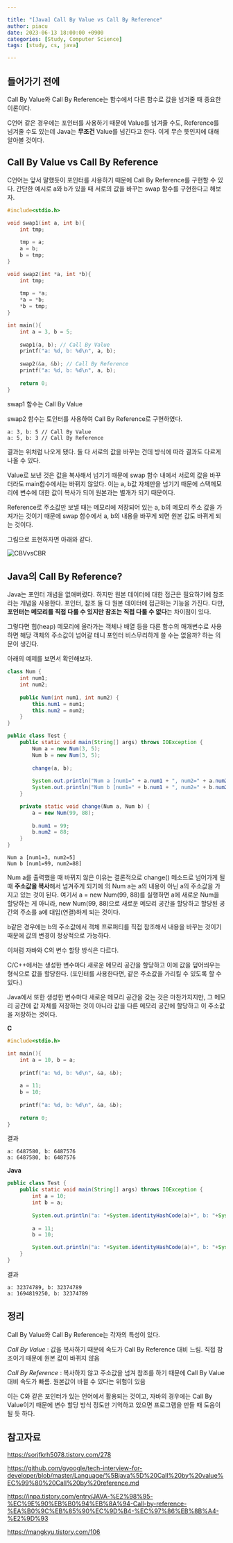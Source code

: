 ```yaml
---

title: "[Java] Call By Value vs Call By Reference"
author: piacu
date: 2023-06-13 18:00:00 +0900
categories: [Study, Computer Science]
tags: [study, cs, java]

---
```


## 들어가기 전에

Call By Value와 Call By Reference는 함수에서 다른 함수로 값을 넘겨줄 때 중요한 이론이다.

C언어 같은 경우에는 포인터를 사용하기 때문에 Value를 넘겨줄 수도, Reference를 넘겨줄 수도 있는데 Java는 **무조건** Value를 넘긴다고 한다. 이게 무슨 뜻인지에 대해 알아볼 것이다.



## Call By Value vs Call By Reference

C언어는 앞서 말했듯이 포인터를 사용하기 때문에 Call By Reference를 구현할 수 있다. 간단한 예시로 a와 b가 있을 때 서로의 값을 바꾸는 swap 함수를 구현한다고 해보자.

```c
#include<stdio.h>

void swap1(int a, int b){
	int tmp;
	
	tmp = a;
	a = b;
	b = tmp;
}

void swap2(int *a, int *b){
	int tmp;
	
	tmp = *a;
	*a = *b;
	*b = tmp;
}

int main(){
	int a = 3, b = 5;
	
	swap1(a, b); // Call By Value
	printf("a: %d, b: %d\n", a, b);
	
	swap2(&a, &b); // Call By Reference
	printf("a: %d, b: %d\n", a, b);
	
	return 0;
}
```

swap1 함수는 Call By Value

swap2 함수는 토인터를 사용하여 Call By Reference로 구현하였다.

```
a: 3, b: 5 // Call By Value
a: 5, b: 3 // Call By Reference
```

결과는 위처럼 나오게 됐다. 둘 다 서로의 값을 바꾸는 건데 방식에 따라 결과도 다르게 나올 수 있다.

Value로 보낸 것은 값을 복사해서 넘기기 때문에 swap 함수 내에서 서로의 값을 바꾸더라도 main함수에서는 바뀌지 않았다. 이는 a, b값 자체만을 넘기기 때문에 스택메모리에 변수에 대한 값이 복사가 되어 원본과는 별개가 되기 때문이다.

Reference로 주소값만 보낼 때는 메모리에 저장되어 있는 a, b의 메모리 주소 값을 가져가는 것이기 때문에 swap 함수에서 a, b의 내용을 바꾸게 되면 원본 값도 바뀌게 되는 것이다.

그림으로 표현하자면 아래와 같다.

![CBVvsCBR](https://raw.githubusercontent.com/piacu/piacu.github.io/master/_posts/assets/CBVvsCBR.png)



## Java의 Call By Reference?

Java는 포인터 개념을 없애버렸다. 하지만 원본 데이터에 대한 접근은 필요하기에 참조라는 개념을 사용한다. 포인터, 참조 둘 다 원본 데이터에 접근하는 기능을 가진다. 다만, **포인터는 메모리를 직접 다룰 수 있지만 참조는 직접 다룰 수 없다**는 차이점이 있다.

그렇다면 힙(heap) 메모리에 올라가는 객체나 배열 등을 다른 함수의 매개변수로 사용하면 해당 객체의 주소값이 넘어갈 테니 포인터 비스무리하게 쓸 수는 없을까? 하는 의문이 생긴다.

아래의 예제를 보면서 확인해보자.

```java
class Num {
	int num1;
	int num2;
	
	public Num(int num1, int num2) {
		this.num1 = num1;
		this.num2 = num2;
	}	
}

public class Test {
    public static void main(String[] args) throws IOException {
    	Num a = new Num(3, 5);
    	Num b = new Num(3, 5);
        
        change(a, b);
        
        System.out.println("Num a [num1=" + a.num1 + ", num2=" + a.num2 + "]");
        System.out.println("Num b [num1=" + b.num1 + ", num2=" + b.num2 + "]");
    }

	private static void change(Num a, Num b) {
		a = new Num(99, 88);
		
		b.num1 = 99;
		b.num2 = 88;
	}
}
```

```
Num a [num1=3, num2=5]
Num b [num1=99, num2=88]
```

Num a를 출력했을 때 바뀌지 않은 이유는 결론적으로 change() 메소드로 넘어가게 될 때 **주소값을 복사**해서 넘겨주게 되기에 의 Num a는 a의 내용이 아닌 a의 주소값을 가지고 있는 것이 된다. 여기서 a = new Num(99, 88)를 실행하면 a에 새로운 Num을 할당하는 게 아니라, new Num(99, 88)으로 새로운 메모리 공간을 할당하고 할당된 공간의 주소를 a에 대입(연결)하게 되는 것이다.

b같은 경우에는 b의 주소값에서 객체 프로퍼티를 직접 참조해서 내용을 바꾸는 것이기 때문에 값의 변경이 정상적으로 가능하다.



이처럼 자바와 C의 변수 할당 방식은 다르다.

C/C++에서는 생성한 변수마다 새로운 메모리 공간을 할당하고 이에 값을 덮어씌우는 형식으로 값을 할당한다. (포인터를 사용한다면, 같은 주소값을 가리킬 수 있도록 할 수 있다.)

Java에서 또한 생성한 변수마다 새로운 메모리 공간을 갖는 것은 마찬가지지만, 그 메모리 공간에 값 자체를 저장하는 것이 아니라 값을 다른 메모리 공간에 할당하고 이 주소값을 저장하는 것이다.

**C**

```c
#include<stdio.h>

int main(){
	int a = 10, b = a;
	
	printf("a: %d, b: %d\n", &a, &b);
	
	a = 11;
	b = 10;
	
	printf("a: %d, b: %d\n", &a, &b);
	
	return 0;
}
```

결과

```
a: 6487580, b: 6487576
a: 6487580, b: 6487576
```

**Java**

```java
public class Test {
    public static void main(String[] args) throws IOException {
        int a = 10;
        int b = a;
        
        System.out.println("a: "+System.identityHashCode(a)+", b: "+System.identityHashCode(b));
        
        a = 11;
        b = 10;

        System.out.println("a: "+System.identityHashCode(a)+", b: "+System.identityHashCode(b));
    }
}

```

결과

```
a: 32374789, b: 32374789
a: 1694819250, b: 32374789
```



## 정리

Call By Value와 Call By Reference는 각자의 특성이 있다.

*Call By Value* : 값을 복사하기 때문에 속도가 Call By Reference 대비 느림. 직접 참조이기 때문에 원본 값이 바뀌지 않음

*Call By Reference* : 복사하지 않고 주소값을 넘겨 참조를 하기 때문에 Call By Value 대비 속도가 빠름. 원본값이 바뀔 수 있다는 위험이 있음



이는 C와 같은 포인터가 있는 언어에서 활용되는 것이고, 자바의 경우에는 Call By Value이기 때문에 변수 할당 방식 정도만 기억하고 있으면 프로그램을 만들 때 도움이 될 듯 하다.



## 참고자료

https://sorjfkrh5078.tistory.com/278

https://github.com/gyoogle/tech-interview-for-developer/blob/master/Language/%5Bjava%5D%20Call%20by%20value%EC%99%80%20Call%20by%20reference.md

https://inpa.tistory.com/entry/JAVA-%E2%98%95-%EC%9E%90%EB%B0%94%EB%8A%94-Call-by-reference-%EA%B0%9C%EB%85%90%EC%9D%B4-%EC%97%86%EB%8B%A4-%E2%9D%93

https://mangkyu.tistory.com/106
